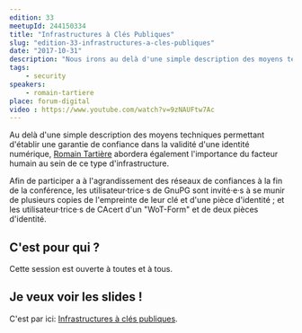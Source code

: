 ```yaml
---
edition: 33
meetupId: 244150334
title: "Infrastructures à Clés Publiques"
slug: "edition-33-infrastructures-a-cles-publiques"
date: "2017-10-31"
description: "Nous irons au delà d'une simple description des moyens techniques permettant d'établir une garantie de confiance dans la validité d'une identité numérique."
tags:
    - security
speakers:
    - romain-tartiere
place: forum-digital
video : https://www.youtube.com/watch?v=9zNAUFtw7Ac
---
```


Au delà d'une simple description des moyens techniques permettant d'établir une garantie de
confiance dans la validité d'une identité numérique, [Romain Tartière](https://mamot.fr/@smortex)
abordera également l'importance du facteur humain au sein de ce type d'infrastructure.

Afin de participer a à l'agrandissement des réseaux de confiances à la fin de la conférence, les
utilisateur·trice·s de GnuPG sont invité·e·s à se munir de plusieurs copies de l'empreinte de leur
clé et d'une pièce d'identité ; et les utilisateur·trice·s de CAcert d'un "WoT-Form" et de deux
pièces d'identité.

<!-- more -->

## C'est pour qui ?

Cette session est ouverte à toutes et à tous.

## Je veux voir les slides !

C'est par ici:
[Infrastructures à clés publiques](https://romain.blogreen.org/files/2017-10-31-pki.pdf).

